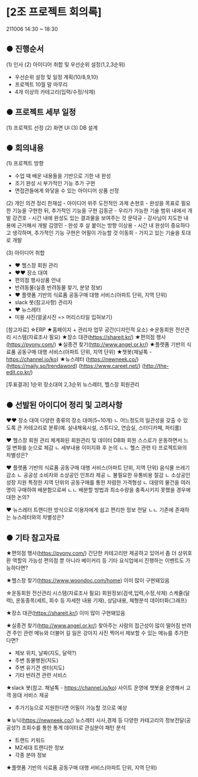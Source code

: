 # [2조 프로젝트 회의록]
211006 14:30 ~ 18:30

## ● 진행순서
(1) 인사
(2) 아이디어 취합 및 우선순위 설정(1,2,3순위)
  - 우선순위 설정 및 일정 계획(10/8,9,10)
  - 프로젝트 10월 말 마무리
  - 4개 이상의 카테고리(입력/수정/삭제)

## ● 프로젝트 세부 일정
(1) 프로젝트 선정
(2) 화면 UI
(3) DB 설계

## ● 회의내용
(1) 프로젝트 방향
- 수업 때 배운 내용들을 기반으로 기한 내 완성
- 조기 완성 시 부가적인 기능 추가 구현
- 면접관들에게 와닿을 수 있는 아이디어 상품 선정

(2) 개인 의견 정리
한재섭 - 아이디어 위주 도전적인 과제
손현호 - 완성을 목표로 필요한 기능을 구현한 뒤, 추가적인 기능을 구현
김동균 - 우리가 가능한 기술 범위 내에서 개발
강건호 - 시간 내에 완성도 있는 결과물을 보여주는 것
문덕규 - 강사님이 지도한 내용에 근거해서 개발
김영민 - 완성 후 살 붙이는 방향
이상용 - 시간 내 완성이 중요하다고 생각하며, 추가적인 기능 구현은 어필이 가능할 것
이동희 - 가지고 있는 기술을 토대로 개발

(3) 아이디어 취합
- ♥ 헬스장 회원 관리
- ♥♥ 장소 대여
- 편의점 행사상품 안내
- 반려동물(실종 반려동물 찾기, 분양 정보)
- ♥ 플랫폼 기반의 식료품 공동구매 대행 서비스(아파트 단위, 지역 단위)
- slack 봇(참고사항) 관리자
- ♥ 뉴스레터
- 미용 사진(얼굴사진 => 머리스타일 입혀보기)

[참고자료]
☆ERP
★홈페이지 + 관리자 업무 공간(디자인적 요소)
☆운동회원 전산관리 시스템(자료조사 필요)
★장소 대관(https://shareit.kr/)
★편의점 행사(https://pyony.com/)
★실종견 찾기(http://www.angel.or.kr/)
★플랫폼 기반의 식료품 공동구매 대행 서비스(아파트 단위, 지역 단위)
★챗봇(채널톡 - https://channel.io/ko)
★뉴스레터
(https://newneek.co/)
(https://maily.so/trendaword)
(https://www.careet.net/)
(http://the-edit.co.kr/)

[투표결과]
1순위 장소대여
2,3순위 뉴스레터, 헬스장 회원관리


## ● 선발된 아이디어 정리 및 고려사항
♥♥ 장소 대여
다양한 종류의 장소 대여(5~10개)
  ㄴ 어느정도의 일관성을 갖출 수 있도록 큰 카테고리로 분류(예. 실내체육시설, 스튜디오, 연습실, 스터디카페, 파티룸)

♥ 헬스장 회원 관리
체계화된 회원관리 및 데이터 DB화
회원 스스로가 운동하면서 느낄 변화를 눈으로 체감
  ㄴ 세부내용 이미지화 후 논의
  ㄴㄴ 헬스 관련 타 프로젝트와의 차별성은?

♥ 플랫폼 기반의 식료품 공동구매 대행 서비스(아파트 단위, 지역 단위)
음식물 쓰레기 감소
  ㄴ 공공성
소비자와 소상공인 인프라 제공
  ㄴ 불필요한 유통비용 절감
  ㄴ 소상공인 성장 지원
특정한 지역 단위의 공동구매를 통한 저렴한 가격형성
  ㄴ 대량의 물건을 여러명이 구매하여 배분함으로써 
  ㄴㄴ 배분할 방법과 최소수량을 충족시키지 못했을 경우에 대한 논의?

♥ 뉴스레터
트랜디한 방식으로 이용자에게 쉽고 편리한 정보 전달
  ㄴㄴ 기존에 존재하는 뉴스레터와의 차별성은?

## ● 기타 참고자료
★편의점 행사(https://pyony.com/)
간단한 카테고리만 제공하고 있어서 좀 더 상위호환 역할의 가능성
편의점 뿐 아니라 베이커리 등 기타 요식업에서 진행하는 이벤트도 가능하다면?

★헬스장 찾기(https://www.woondoc.com/home)
이미 많이 구현돼있음

☆운동회원 전산관리 시스템(자료조사 필요)
회원정보(검색,입력,수정,삭제) 스케쥴(달력), 운동종목(세트, 회수 등 자세한 내용 기재), 상담내용, 체형분석 데이터화(그래프)

★장소 대관(https://shareit.kr/)
이미 많이 구현돼있음

★실종견 찾기(http://www.angel.or.kr/)
찾아주는 사람의 접근성이 많이 떨어짐
반려견 주인 관련 메뉴와 더불어 길 잃은 강아지 사진 찍어서 제보할 수 있는 메뉴를 추가한다면?
+ 제보 위치, 날짜(지도, 달력?)
+ 주변 동물병원(지도)
+ 주변 유기견 센터(지도)
+ 기타 반려견 관련 서비스

★slack 봇(참고. 채널톡 - https://channel.io/ko)
사이트 운영에 챗봇을 운영해서 고객 응대 서비스 제공
+ 추가기능으로 지원한다면 어필이 가능할 것으로 예상

★뉴닉(https://newneek.co/)
뉴스레터
시사,경제 등 다양한 카테고리의 정보전달(공공성?)
조회수를 통한 통계 데이터로 관심분야 패턴 분석
+ 트랜드 키워드
+ MZ세대 트랜디한 정보
+ 각종 분야 정보

★플랫폼 기반의 식료품 공동구매 대행 서비스(아파트 단위, 지역 단위)




